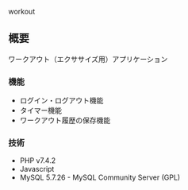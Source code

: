 workout
## 概要
ワークアウト（エクササイズ用）アプリケーション
### 機能
- ログイン・ログアウト機能
- タイマー機能
- ワークアウト履歴の保存機能
### 技術
- PHP v7.4.2
- Javascript
- MySQL 5.7.26 - MySQL Community Server (GPL)